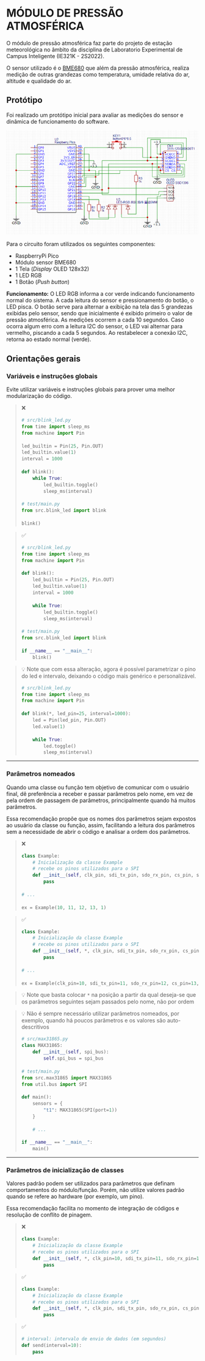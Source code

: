 # MÓDULO DE PRESSÃO ATMOSFÉRICA

O módulo de pressão atmosférica faz parte do projeto de estação meteorológica no âmbito da disciplina de Laboratorio Experimental de Campus Inteligente (IE321K - 2S2022).

O sensor utilizado é o [BME680](https://br.mouser.com/datasheet/2/783/BST_BME680_DS001-1509608.pdf) que além da pressão atmosférica, realiza medição de outras grandezas como temperatura, umidade relativa do ar, altitude e qualidade do ar.

## Protótipo

Foi realizado um protótipo inicial para avaliar as medições do sensor e dinâmica de funcionamento do software.

![Skematics](./img/proto-skematic.png)

Para o circuito foram utilizados os seguintes componentes:

* RaspberryPi Pico 
* Módulo sensor BME680
* 1 Tela (_Display_ OLED 128x32)
* 1 LED RGB
* 1 Botão (_Push button_)

**Funcionamento:** O LED RGB informa a cor verde indicando funcionamento normal do sistema. A cada leitura do sensor e pressionamento do botão, o LED pisca.
O botão serve para alternar a exibição na tela das 5 grandezas exibidas pelo sensor, sendo que inicialmente é exibido primeiro o valor de pressão atmosférica.
As medições ocorrem a cada 10 segundos. Caso ocorra algum erro com a leitura I2C do sensor, o LED vai alternar para vermelho, piscando a cada 5 segundos. Ao restabelecer a conexão I2C, retorna ao estado normal (verde).




## Orientações gerais

### Variáveis e instruções globais
Evite utilizar variáveis e instruções globais para prover uma melhor modularização do código.

> ❌
> ```py
> # src/blink_led.py
> from time import sleep_ms
> from machine import Pin
>
> led_builtin = Pin(25, Pin.OUT)
> led_builtin.value(1)
> interval = 1000
>
> def blink():
>     while True:
>         led_builtin.toggle()
>         sleep_ms(interval)
>
> # test/main.py
> from src.blink_led import blink
>
> blink()
> ```

> ✅
> ```py
> # src/blink_led.py
> from time import sleep_ms
> from machine import Pin
>
> def blink():
>     led_builtin = Pin(25, Pin.OUT)
>     led_builtin.value(1)
>     interval = 1000
>
>     while True:
>         led_builtin.toggle()
>         sleep_ms(interval)
>
> # test/main.py
> from src.blink_led import blink
>
> if __name__ == "__main__":
>     blink()
> ```

> 💡 Note que com essa alteração, agora é possível parametrizar o pino do led e intervalo, deixando o código mais genérico e personalizável.
> ```py
> # src/blink_led.py
> from time import sleep_ms
> from machine import Pin
>
> def blink(*, led_pin=25, interval=1000):
>     led = Pin(led_pin, Pin.OUT)
>     led.value(1)
>
>     while True:
>         led.toggle()
>         sleep_ms(interval)
> ```

---

### Parâmetros nomeados
Quando uma classe ou função tem objetivo de comunicar com o usuário final, dê preferência a receber e passar parâmetros pelo nome, em vez de pela ordem de passagem de parâmetros, principalmente quando há muitos parâmetros.

Essa recomendação propõe que os nomes dos parâmetros sejam expostos ao usuário da classe ou função, assim, facilitando a leitura dos parâmetros sem a necessidade de abrir o código e analisar a ordem dos parâmetros.

> ❌
> ```py
> class Example:
>     # Inicialização da classe Example
>     # recebe os pinos utilizados para o SPI
>     def __init__(self, clk_pin, sdi_tx_pin, sdo_rx_pin, cs_pin, spi_id):
>         pass
>
> # ...
>
> ex = Example(10, 11, 12, 13, 1)
> ```

> ✅
> ```py
> class Example:
>     # Inicialização da classe Example
>     # recebe os pinos utilizados para o SPI
>     def __init__(self, *, clk_pin, sdi_tx_pin, sdo_rx_pin, cs_pin, spi_id):
>         pass
>
> # ...
>
> ex = Example(clk_pin=10, sdi_tx_pin=11, sdo_rx_pin=12, cs_pin=13, spi_id=1)
> ```

> 💡 Note que basta colocar `*` na posição a partir da qual deseja-se que os parâmetros seguintes sejam passados pelo nome, não por ordem

> 💡 Não é sempre necessário utilizar parâmetros nomeados, por exemplo, quando há poucos parâmetros e os valores são auto-descritivos
> ```py
> # src/max31865.py
> class MAX31865:
>     def __init__(self, spi_bus):
>         self.spi_bus = spi_bus
>
> # test/main.py
> from src.max31865 import MAX31865
> from util.bus import SPI
>
> def main():
>     sensors = {
>         "t1": MAX31865(SPI(port=1))
>     }
>
>     # ...
>
> if __name__ == "__main__":
>     main()
> ```

---

### Parâmetros de inicialização de classes
Valores padrão podem ser utilizados para parâmetros que definam comportamentos do módulo/função. Porém, não utilize valores padrão quando se refere ao hardware (por exemplo, um pino).

Essa recomendação facilita no momento de integração de códigos e resolução de conflito de pinagem.

> ❌
> ```py
> class Example:
>     # Inicialização da classe Example
>     # recebe os pinos utilizados para o SPI
>     def __init__(self, *, clk_pin=10, sdi_tx_pin=11, sdo_rx_pin=12, cs_pin=13, spi_id=1):
>         pass
> ```

> ✅
> ```py
> class Example:
>     # Inicialização da classe Example
>     # recebe os pinos utilizados para o SPI
>     def __init__(self, *, clk_pin, sdi_tx_pin, sdo_rx_pin, cs_pin, spi_id):
>         pass
> ```

> ✅
> ```py
> # interval: intervalo de envio de dados (em segundos)
> def send(interval=10):
>     pass
> ```
